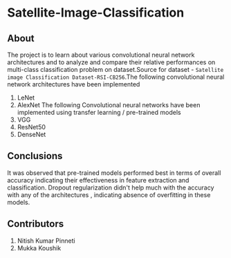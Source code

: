 # Satellite-Image-Classification
## About
The project is to learn about various convolutional neural network architectures and to analyze and compare their relative performances on multi-class classification problem on dataset.Source for dataset - 
`Satellite image Classification Dataset-RSI-CB256​`.The following convolutional neural network architectures have been implemented
1. LeNet
2. AlexNet
The following Convolutional neural networks have been implemented using transfer learning / pre-trained models
1. VGG
2. ResNet50
3. DenseNet

## Conclusions
It was observed that pre-trained models performed best in terms of overall accuracy indicating their effectiveness in feature extraction and classification.​ Dropout regularization didn't help much with the accuracy with any of the architectures , indicating absence of overfitting in these models.

## Contributors
1. Nitish Kumar Pinneti
2. Mukka Koushik
